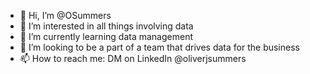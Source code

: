 - 👋 Hi, I’m @OSummers
- 👀 I’m interested in all things involving data
- 🌱 I’m currently learning data management
- 💞️ I’m looking to be a part of a team that drives data for the business
- 📫 How to reach me: DM on LinkedIn @oliverjsummers

<!---
OSummers/OSummers is a ✨ special ✨ repository because its `README.md` (this file) appears on your GitHub profile.
You can click the Preview link to take a look at your changes.
--->
